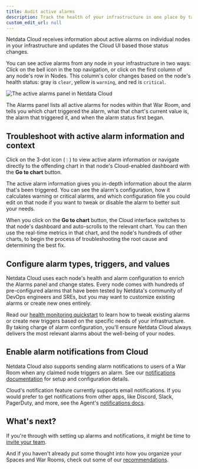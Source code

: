 ```yaml
---
title: Audit active alarms
description: Track the health of your infrastructure in one place by taking advantage of the powerful health monitoring watchdog running on every node.
custom_edit_url: null
---
```


Netdata Cloud receives information about active alarms on individual nodes in your infrastructure and updates the Cloud
UI based those status changes.

You can see active alarms from any node in your infrastructure in two ways: Click on the bell icon in the top
navigation, or click on the first column of any node's row in Nodes. This column's color changes based on the node's
health status: gray is `clear`, yellow is `warning`, and red is `critical`.

![The active alarms panel in Netdata Cloud](/img/docs/cloud/active-alarms.png)

The Alarms panel lists all active alarms for nodes within that War Room, and tells you which chart triggered the alarm,
what that chart's current value is, the alarm that triggered it, and when the alarm status first began.

## Troubleshoot with active alarm information and context

Click on the 3-dot icon (`⋮`) to view active alarm information or navigate directly to the offending chart in that
node's Cloud-enabled dashboard with the **Go to chart** button.

The active alarm information gives you in-depth information about the alarm that's been triggered. You can see the
alarm's configuration, how it calculates warning or critical alarms, and which configuration file you could edit on that
node if you want to tweak or disable the alarm to better suit your needs.

When you click on the **Go to chart** button, the Cloud interface switches to that node's dashboard and auto-scrolls to
the relevant chart. You can then use the real-time metrics in that chart, and the node's hundreds of other charts, to
begin the process of troubleshooting the root cause and determining the best fix.

## Configure alarm types, triggers, and values

Netdata Cloud uses each node's health and alarm configuration to enrich the Alarms panel and change states. Every node
comes with hundreds of pre-configured alarms that have been tested by Netdata's community of DevOps engineers and SREs,
but you may want to customize existing alarms or create new ones entirely.

Read our [health monitoring quickstart](/docs/agent/health/quickstart) to learn how to tweak existing alarms or create
new triggers based on the specific needs of your infrastructure. By taking charge of alarm configuration, you'll ensure
Netdata Cloud always delivers the most relevant alarms about the well-being of your nodes.

## Enable alarm notifications from Cloud

Netdata Cloud also supports sending alarm notifications to users of a War Room when any claimed node triggers an alarm.
See our [notifications documentation](/docs/cloud/monitor/notifications) for setup and configuration details.

Cloud's notification feature currently supports email notifications. If you would prefer to get notifications from other
apps, like Discord, Slack, PagerDuty, and more, see the Agent's [notifications docs](/docs/agent/health/notifications).

## What's next?

If you're through with setting up alarms and notifications, it might be time to [invite your
team](/docs/cloud/collaborate/invite-your-team).

And if you haven't already put some thought into how you organize your Spaces and War Rooms, check out some of our
[recommendations](/docs/cloud/organize#war-rooms).
